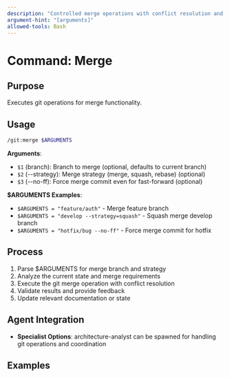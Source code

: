 ```yaml
---
description: "Controlled merge operations with conflict resolution and safety checks"
argument-hint: "[arguments]"
allowed-tools: Bash
---
```


# Command: Merge

## Purpose

Executes git operations for merge functionality.

## Usage

```bash
/git:merge $ARGUMENTS
```

**Arguments**:

- `$1` (branch): Branch to merge (optional, defaults to current branch)
- `$2` (--strategy): Merge strategy (merge, squash, rebase) (optional)
- `$3` (--no-ff): Force merge commit even for fast-forward (optional)

**$ARGUMENTS Examples**:

- `$ARGUMENTS = "feature/auth"` - Merge feature branch
- `$ARGUMENTS = "develop --strategy=squash"` - Squash merge develop branch
- `$ARGUMENTS = "hotfix/bug --no-ff"` - Force merge commit for hotfix

## Process

1. Parse $ARGUMENTS for merge branch and strategy
2. Analyze the current state and merge requirements
3. Execute the git merge operation with conflict resolution
4. Validate results and provide feedback
5. Update relevant documentation or state

## Agent Integration

- **Specialist Options**: architecture-analyst can be spawned for handling git operations and coordination

## Examples

```bash
